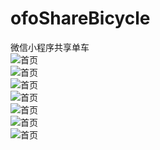 # ofoShareBicycle
微信小程序共享单车
<br>
![首页](https://github.com/figerandlmj/ofoShareBicycle/blob/master/uploadImg/1.png)
<br>
![首页](https://github.com/figerandlmj/ofoShareBicycle/blob/master/uploadImg/2.png)
<br>
![首页](https://github.com/figerandlmj/ofoShareBicycle/blob/master/uploadImg/3.png)
<br>
![首页](https://github.com/figerandlmj/ofoShareBicycle/blob/master/uploadImg/4.png)
<br>
![首页](https://github.com/figerandlmj/ofoShareBicycle/blob/master/uploadImg/5.png)
<br>
![首页](https://github.com/figerandlmj/ofoShareBicycle/blob/master/uploadImg/6.png)
<br>
![首页](https://github.com/figerandlmj/ofoShareBicycle/blob/master/uploadImg/7.png)
